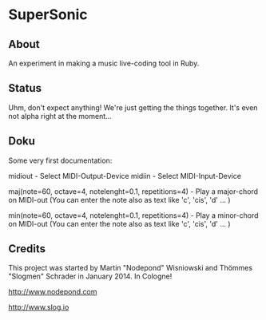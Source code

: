 SuperSonic
==========

About 
-----

An experiment in making a music live-coding tool in Ruby.

Status
------

Uhm, don't expect anything! We're just getting the things together. It's even not alpha right at the moment... 

Doku
----

Some very first documentation:

midiout - Select MIDI-Output-Device
midiin - Select MIDI-Input-Device

maj(note=60, octave=4, notelenght=0.1, repetitions=4) - Play a major-chord on MIDI-out (You can enter the note also as text like 'c', 'cis', 'd' ... )

min(note=60, octave=4, notelenght=0.1, repetitions=4) - Play a minor-chord on MIDI-out (You can enter the note also as text like 'c', 'cis', 'd' ... )

Credits
-------

This project was started by Martin "Nodepond" Wisniowski and Thömmes "Slogmen" Schrader in January 2014. In Cologne!

http://www.nodepond.com

http://www.slog.io
